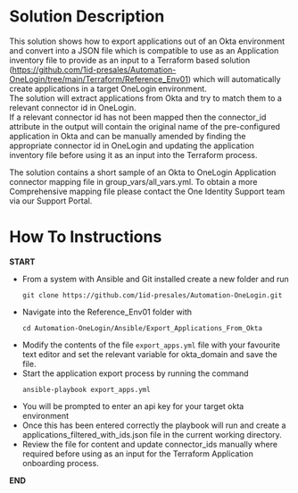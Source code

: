 # Solution Description
This solution shows how to export applications out of an Okta environment and convert into a JSON file which is compatible to use as an Application inventory file to provide as an input to a Terraform based solution (https://github.com/1id-presales/Automation-OneLogin/tree/main/Terraform/Reference_Env01) which will automatically create applications in a target OneLogin environment.<br>
The solution will extract applications from Okta and try to match them to a relevant connector id in OneLogin.<br>
If a relevant connector id has not been mapped then the connector_id attribute in the output will contain the original name of the pre-configured application in Okta and can be manually amended by finding the appropriate connector id in OneLogin and updating the application inventory file before using it as an input into the Terraform process.<br>

The solution contains a short sample of an Okta to OneLogin Application connector mapping file in group_vars/all_vars.yml. To obtain a more Comprehensive mapping file please contact the One Identity Support team via our Support Portal.

# How To Instructions



**START**
- From a system with Ansible and Git installed create a new folder and run 
<br><pre>`git clone https://github.com/1id-presales/Automation-OneLogin.git`</pre>
- Navigate into the Reference_Env01 folder with 
<br><pre>`cd Automation-OneLogin/Ansible/Export_Applications_From_Okta`</pre>
- Modify the contents of the file `export_apps.yml` file with your favourite text editor and set the relevant variable for okta_domain and save the file.
- Start the application export process by running the command 
<br><pre>`ansible-playbook export_apps.yml`</pre>
- You will be prompted to enter an api key for your target okta environment
- Once this has been entered correctly the playbook will run and create a applications_filtered_with_ids.json file in the current working directory.
- Review the file for content and update connector_ids manually where required before using as an input for the Terraform Application onboarding process.

**END**
